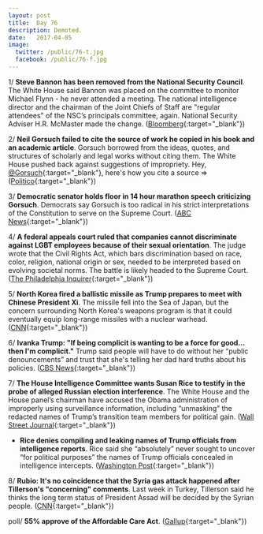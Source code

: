 ```yaml
---
layout: post
title:  Day 76
description: Demoted.
date:   2017-04-05
image:
  twitter: /public/76-t.jpg
  facebook: /public/76-f.jpg
---
```


1/ **Steve Bannon has been removed from the National Security Council**. The White House said Bannon was placed on the committee to monitor Michael Flynn - he never attended a meeting. The national intelligence director and the chairman of the Joint Chiefs of Staff are "regular attendees" of the NSC’s principals committee, again. National Security Adviser H.R. McMaster made the change. ([Bloomberg](https://www.bloomberg.com/politics/articles/2017-04-05/bannon-removed-from-national-security-council-role-in-shakeup?cmpid=socialflow-twitter-business){:target="_blank"})

2/ **Neil Gorsuch failed to cite the source of work he copied in his book and an academic article**. Gorsuch borrowed from the ideas, quotes, and structures of scholarly and legal works without citing them. The White House pushed back against suggestions of impropriety. Hey, [@Gorsuch](https://twitter.com/GorsuchFacts){:target="_blank"}, here's how you cite a source => ([Politico](https://secure.politico.com/story/2017/04/gorsuch-writings-supreme-court-236891){:target="_blank"})

3/ **Democratic senator holds floor in 14 hour marathon speech criticizing Gorsuch**. Democrats say Gorsuch is too radical in his strict interpretations of the Constitution to serve on the Supreme Court. ([ABC News](http://abcnews.go.com/Politics/democratic-senator-holds-floor-marathon-speech-criticize-supreme/story?id=46592440){:target="_blank"})

4/ **A federal appeals court ruled that companies cannot discriminate against LGBT employees because of their sexual orientation**. The judge wrote that the Civil Rights Act, which bars discrimination based on race, color, religion, national origin or sex, needed to be interpreted based on evolving societal norms. The battle is likely headed to the Supreme Court. ([The Philadelphia Inquirer](http://www.philly.com/philly/news/nation_world/20170405_ap_1250634e4f434d2ca02a0f8f1674e624.html){:target="_blank"})

5/ **North Korea fired a ballistic missile as Trump prepares to meet with Chinese President Xi**. The missile fell into the Sea of Japan, but the concern surrounding North Korea's weapons program is that it could eventually equip long-range missiles with a nuclear warhead. ([CNN](http://www.cnn.com/2017/04/04/asia/north-korea-projectile/){:target="_blank"})

6/ **Ivanka Trump: "If being complicit is wanting to be a force for good... then I'm complicit."** Trump said people will have to do without her “public denouncements” and trust that she's telling her dad hard truths about his policies. ([CBS News](http://www.cbsnews.com/news/ivanka-trump-interview-what-it-means-to-be-complicit/){:target="_blank"})

7/ **The House Intelligence Committee wants Susan Rice to testify in the probe of alleged Russian election interference**. The White House and the House panel’s chairman have accused the Obama administration of improperly using surveillance information, including “unmasking” the redacted names of Trump’s transition team members for political gain. ([Wall Street Journal](https://www.wsj.com/articles/susan-rice-says-obama-administration-didnt-use-intel-against-trump-associates-for-political-reasons-1491331871){:target="_blank"})

* **Rice denies compiling and leaking names of Trump officials from intelligence reports**. Rice said she “absolutely” never sought to uncover “for political purposes” the names of Trump officials concealed in intelligence intercepts. ([Washington Post](https://www.washingtonpost.com/world/national-security/susan-rice-denies-leaking-names-of-trump-officials-in-intelligence-reports/2017/04/04/26997e56-1978-11e7-855e-4824bbb5d748_story.html){:target="_blank"})

8/ **Rubio: It's no coincidence that the Syria gas attack happened after Tillerson's "concerning" comments**. Last week in Turkey, Tillerson said he thinks the long term status of President Assad will be decided by the Syrian people. ([CNN](http://www.cnn.com/2017/04/05/politics/kfile-rubio-tillerson-syria-attack/){:target="_blank"})

poll/ **55% approve of the Affordable Care Act**. ([Gallup](http://www.gallup.com/poll/207671/affordable-care-act-gains-majority-approval-first-time.aspx){:target="_blank"})